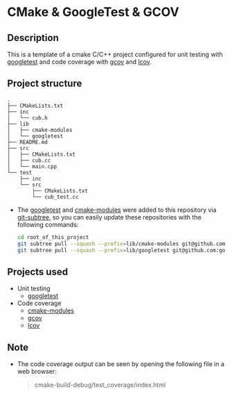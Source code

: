 # CMake & GoogleTest & GCOV

## Description

This is a template of a cmake C/C++ project configured for unit testing with [googletest](https://github.com/pandreidoru/cpp_googletest_coverage/tree/master/lib/googletest) and code coverage with [gcov](https://gcc.gnu.org/onlinedocs/gcc/Gcov.html) and [lcov](http://ltp.sourceforge.net/coverage/lcov.php).

## Project structure

```
.
├── CMakeLists.txt
├── inc
│   └── cub.h
├── lib
│   ├── cmake-modules
│   └── googletest
├── README.md
├── src
│   ├── CMakeLists.txt
│   ├── cub.cc
│   └── main.cpp
└── test
    ├── inc
    └── src
        ├── CMakeLists.txt
        └── cub_test.cc
```

- The [googletest](https://github.com/pandreidoru/cpp_googletest_coverage/tree/master/lib/googletest) and [cmake-modules](https://github.com/bilke/cmake-modules) were added to this repository via [git-subtree](https://github.com/apenwarr/git-subtree), so you can easily update these repositories with the following commands:

  ```Bash
  cd root_of_this_project
  git subtree pull --squash --prefix=lib/cmake-modules git@github.com:bilke/cmake-modules.git master
  git subtree pull --squash --prefix=lib/googletest git@github.com:google/googletest.git master
  ```

## Projects used

- Unit testing
  - [googletest](https://github.com/pandreidoru/cpp_googletest_coverage/tree/master/lib/googletest)
- Code coverage
  - [cmake-modules](https://github.com/bilke/cmake-modules)
  - [gcov](https://gcc.gnu.org/onlinedocs/gcc/Gcov.html)
  - [lcov](http://ltp.sourceforge.net/coverage/lcov.php)
 
 
## Note

- The code coverage output can be seen by opening the following file in a web browser:

  > cmake-build-debug/test_coverage/index.html
